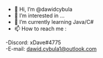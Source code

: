 - 👋 Hi, I’m @dawidcybula
- 👀 I’m interested in ...
- 🌱 I’m currently learning Java/C#
- 📫 How to reach me :

-Discord: xDave#4775<br>
-E-mail: dawid.cybula1@outlook.com

<!---
dawidcybula/dawidcybula is a ✨ special ✨ repository because its `README.md` (this file) appears on your GitHub profile.
You can click the Preview link to take a look at your changes.
--->
